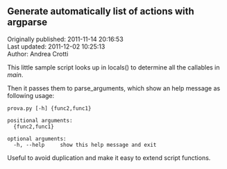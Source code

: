 ## Generate automatically list of actions with argparse  
Originally published: 2011-11-14 20:16:53  
Last updated: 2011-12-02 10:25:13  
Author: Andrea Crotti  
  
This little sample script looks up in locals() to determine all the callables in *main*.

Then it passes them to parse_arguments, which show an help message as following
usage:
 
    prova.py [-h] {func2,func1}

    positional arguments:
      {func2,func1}

    optional arguments:
      -h, --help     show this help message and exit

Useful to avoid duplication and make it easy to extend script functions.